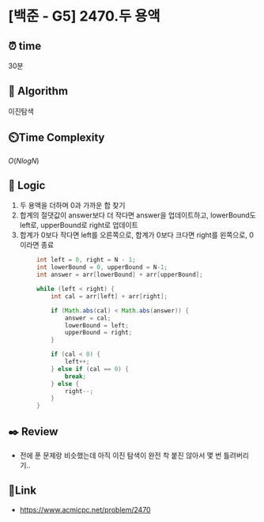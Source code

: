 # [백준 - G5] 2470.두 용액

## ⏰  **time**
30분

## :pushpin: **Algorithm**
이진탐색

## ⏲️**Time Complexity**
$O(N log N)$

## :round_pushpin: **Logic**
1. 두 용액을 더하며 0과 가까운 합 찾기
2. 합계의 절댓값이 answer보다 더 작다면 answer을 업데이트하고, lowerBound도 left로, upperBound로 right로 업데이트
3. 합계가 0보다 작다면 left를 오른쪽으로, 합계가 0보다 크다면 right를 왼쪽으로, 0이라면 종료
```java
        int left = 0, right = N - 1;
        int lowerBound = 0, upperBound = N-1;
        int answer = arr[lowerBound] + arr[upperBound];

        while (left < right) {
            int cal = arr[left] + arr[right];

            if (Math.abs(cal) < Math.abs(answer)) {
                answer = cal;
                lowerBound = left;
                upperBound = right;
            }

            if (cal < 0) {
                left++;
            } else if (cal == 0) {
                break;
            } else {
                right--;
            }
        }
```

## :black_nib: **Review**
- 전에 푼 문제랑 비슷했는데 아직 이진 탐색이 완전 착 붙진 않아서 몇 번 틀려버리기..


## 📡**Link**
- https://www.acmicpc.net/problem/2470
